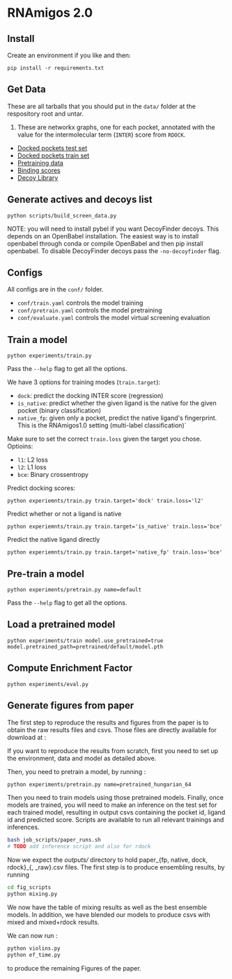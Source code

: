 # RNAmigos 2.0

## Install

Create an environment if you like and then:

`pip install -r requirements.txt`

## Get Data

These are all tarballs that you should put in the `data/` folder at the respository root and untar.

1. These are networkx graphs, one for each pocket, annotated with the value for the intermolecular term (`INTER`) score from `RDOCK`.

* [Docked pockets test set](https://drive.proton.me/urls/RSZ2V97TXG#z06rtSrHNGxU)
* [Docked pockets train set](https://drive.proton.me/urls/929Z2M4YWC#pkwIdM4TZAqR)
* [Pretraining data](https://drive.proton.me/urls/YKNV0M1WBR#s0E0cMSTvpsH)
* [Binding scores](https://drive.proton.me/urls/TZJ7R8T8T0#RCd1LK8uu1MK)
* [Decoy Library](https://drive.proton.me/urls/YGHQV867NG#RuVM8TLFOdKH)


## Generate actives and decoys list


```
python scripts/build_screen_data.py
```

NOTE: you will need to install pybel if you want DecoyFinder decoys. This depends on an OpenBabel installation. 
The easiest way is to install openbabel through conda or compile OpenBabel and then pip install openbabel.
To disable DecoyFinder decoys pass the ``-no-decoyfinder`` flag.


## Configs

All configs are in the `conf/` folder.

* `conf/train.yaml` controls the model training
* `conf/pretrain.yaml` controls the model pretraining
* `conf/evaluate.yaml` controls the model virtual screening evaluation 

## Train a model

```
python experiments/train.py
```

Pass the `--help` flag to get all the options.

We have 3 options for training modes (`train.target`):

* `dock`: predict the docking INTER score (regression)
* `is_native`: predict whether the given ligand is the native for the given pocket (binary classification)
* `native_fp`: given only a pocket, predict the native ligand's fingerprint. This is the RNAmigos1.0 setting (multi-label classification)` 

Make sure to set the correct `train.loss` given the target you chose. Optioins:

* `l1`: L2 loss
* `l2`: L1 loss
* `bce`: Binary crossentropy

Predict docking scores:

```
python experiemnts/train.py train.target='dock' train.loss='l2'
```

Predict whether or not a ligand is native

```
python experiemnts/train.py train.target='is_native' train.loss='bce'
```

Predict the native ligand directly

```
python experiemnts/train.py train.target='native_fp' train.loss='bce'
```

## Pre-train a model

```
python experiments/pretrain.py name=default 

```

Pass the `--help` flag to get all the options.

## Load a pretrained model

```
python experiments/train model.use_pretrained=true model.pretrained_path=pretrained/default/model.pth
```

## Compute Enrichment Factor

```
python experiments/eval.py

```

## Generate figures from paper

The first step to reproduce the results and figures from the paper is to obtain the raw results files and csvs.
Those files are directly available for download at :

[//]: # (TODO)
If you want to reproduce the results from scratch, first you need to set up the environment,
data and model as detailed above. 

[//]: # (Then, you need to pretrain a model that follows RNAmigos1 and one using directed graphs and )
[//]: # (hungarian similarity function, there is a script to pretrain models in *job_scripts/*.)
Then, you need to pretrain a model, by running :
```bash    
python experiments/pretrain.py name=pretrained_hungarian_64
```
Then you need to train models using those pretrained models. 
Finally, once models are trained, you will need to make an inference on the test set for each trained model, resulting 
in output csvs containing the pocket id, ligand id and predicted score.
Scripts are available to run all relevant trainings and inferences.
```bash
bash job_scripts/paper_runs.sh
# TODO add inference script and also for rdock
```

Now we expect the *outputs/* directory to hold paper_{fp, native, dock, rdock}_{, _raw}.csv files.
The first step is to produce ensembling results, by running 
```bash
cd fig_scripts
python mixing.py
```

We now have the table of mixing results as well as the best ensemble models. 
In addition, we have blended our models to produce csvs with mixed and mixed+rdock results.

We can now run : 
```bash
python violins.py
python ef_time.py
```
to produce the remaining Figures of the paper.
